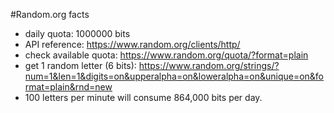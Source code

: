 #Random.org facts
- daily quota: 1000000 bits
- API reference: https://www.random.org/clients/http/
- check available quota: https://www.random.org/quota/?format=plain
- get 1 random letter (6 bits): https://www.random.org/strings/?num=1&len=1&digits=on&upperalpha=on&loweralpha=on&unique=on&format=plain&rnd=new
- 100 letters per minute will consume 864,000 bits per day.
